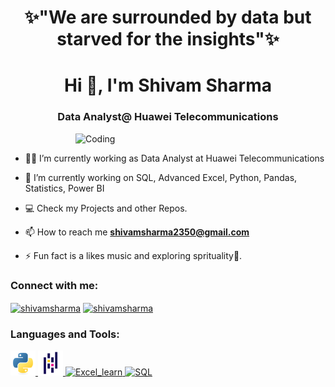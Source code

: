 <h1 align="center">✨"We are surrounded by data but starved for the insights"✨

<!--
**shivamsharma2350/shivamsharma2350** is a ✨ _special_ ✨ repository because its `README.md` (this file) appears on your GitHub profile.

Here are some ideas to get you started:

- 🔭 I’m currently working on ...
- 🌱 I’m currently learning ...
- 👯 I’m looking to collaborate on ...
- 🤔 I’m looking for help with ...
- 💬 Ask me about ...
- 📫 How to reach me: ...
- 😄 Pronouns: ...
- ⚡ Fun fact: ...
-->
<h1 align="center">Hi 👋, I'm Shivam Sharma</h1>
<h3 align="center">Data Analyst@ Huawei Telecommunications</h3>

<img align="right" alt="Coding" width="400" src="https://cdn.dribbble.com/users/1162077/screenshots/3848914/programmer.gif">


<p align="left"> <a href="https://twitter.com/" target="blank"><img src="https://img.shields.io/twitter/follow/?logo=twitter&style=for-the-badge" alt="" /></a> </p>

- 👨‍💻 I’m currently working as Data Analyst at Huawei Telecommunications


- 📝 I’m currently working on SQL, Advanced Excel, Python, Pandas, Statistics, Power BI 


- 💻 Check my Projects and other Repos.


- 📫 How to reach me **shivamsharma2350@gmail.com**


- ⚡ Fun fact is a likes music and exploring sprituality🌱.


<h3 align="left">Connect with me:</h3>
<p align="left">
<a href="https://www.linkedin.com/in/shivamsharma2000/" target="blank"><img align="center" src="https://raw.githubusercontent.com/rahuldkjain/github-profile-readme-generator/master/src/images/icons/Social/linked-in-alt.svg" alt="shivamsharma" height="30" width="40" /></a>
<a href="https://www.hackerrank.com/shivamsharma2350" target="blank"><img align="center" src="https://raw.githubusercontent.com/rahuldkjain/github-profile-readme-generator/master/src/images/icons/Social/hackerrank.svg" alt="shivamsharma" height="30" width="40" /></a>
</p>

<h3 align="left">Languages and Tools:</h3>
<a href="https://www.python.org" target="_blank" rel="noreferrer"> <img src="https://raw.githubusercontent.com/devicons/devicon/master/icons/python/python-original.svg" alt="python" width="40" height="40"/> </a> <a href="https://pandas.pydata.org/" target="_blank" rel="noreferrer"> <img src="https://raw.githubusercontent.com/devicons/devicon/2ae2a900d2f041da66e950e4d48052658d850630/icons/pandas/pandas-original.svg" alt="pandas" width="40" height="40"/> </a> <a href="https://www.microsoft.com/en-in/microsoft-365/excel" target="_blank" rel="noreferrer"> <img 
src="https://img.icons8.com/color/512/microsoft-excel-2019.png" alt="Excel_learn" width="40" height="40"/> </a> <a href="https://www.microsoft.com/en-in/sql-server/sql-server-downloads" target="_blank" rel="noreferrer"> 
<img src="https://img.icons8.com/external-flaticons-lineal-color-flat-icons/512/external-sql-mobile-app-development-flaticons-lineal-color-flat-icons.png" alt="SQL" width="40" height="40"/> </a> </p>
